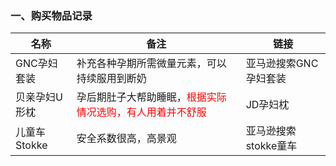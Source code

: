 ### 一、购买物品记录
|名称|备注|链接|
|----|----|------|
|GNC孕妇套装|补充各种孕期所需微量元素，可以持续服用到断奶|亚马逊搜索GNC孕妇套装|
|贝亲孕妇U形枕|孕后期肚子大帮助睡眠，<font color="red">根据实际情况选购，有人用着并不舒服</font>|JD孕妇枕|
|儿童车Stokke|安全系数很高，高景观|亚马逊搜索 stokke童车|

